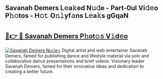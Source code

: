 ## Savanah Demers L𝚎a𝚔ed N𝚞𝚍e - Part-0ul Vi𝚍𝚎o P𝚑𝚘tos - H𝚘𝚝 O𝚗𝚕yf𝚊ns L𝚎a𝚔s gGqaN

# <h2><a href="http://kfep2o.oniu.top/?m=Savanah+Demers">🔗👉 🔴 Savanah Demers P𝚑ot𝚘𝚜 V𝚒d𝚎o</a></h2>

[![Savanah Demers Nu𝚍e𝚜](https://i.imgur.com/0qMVB7G.gif)](http://kfep2o.oniu.top/?m=Savanah+Demers)
Digital artist and web entertainer Savanah Demers, famed for publishing dance and lifestyle material via solo and collaborative dance presentations and brief videos. Visionary leader Savanah Demers, famed for their innovative ideas and dedication to creating a better future.  
